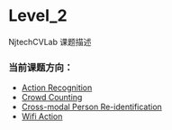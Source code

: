 # Level_2

NjtechCVLab 课题描述  

### 当前课题方向：
+ [Action Recognition](https://github.com/NjtechCVLab/Level_2/tree/main/Action_Recognition)
+ [Crowd Counting](https://github.com/NjtechCVLab/Level_2/tree/main/Crowd_Counting)
+ [Cross-modal Person Re-identification](https://github.com/NjtechCVLab/Level_2/tree/main/Cross_Modal_Reid)
+ [Wifi Action](https://github.com/NjtechCVLab/Level_2/tree/main/Wifi_Action)
